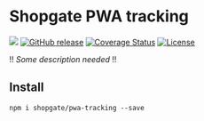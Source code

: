# Shopgate PWA tracking
![](https://travis-ci.org/shopgate/pwa-tracking.svg?branch=master)
[![GitHub release](https://img.shields.io/github/release/shopgate/pwa-tracking.svg)]()
[![Coverage Status](https://coveralls.io/repos/github/shopgate/pwa-tracking/badge.svg?branch=master)](https://coveralls.io/github/shopgate/pwa-tracking?branch=master)
[![License](https://img.shields.io/badge/License-Apache%202.0-blue.svg)](https://opensource.org/licenses/Apache-2.0)

!! _Some description needed_ !!

## Install

```
npm i shopgate/pwa-tracking --save
```
